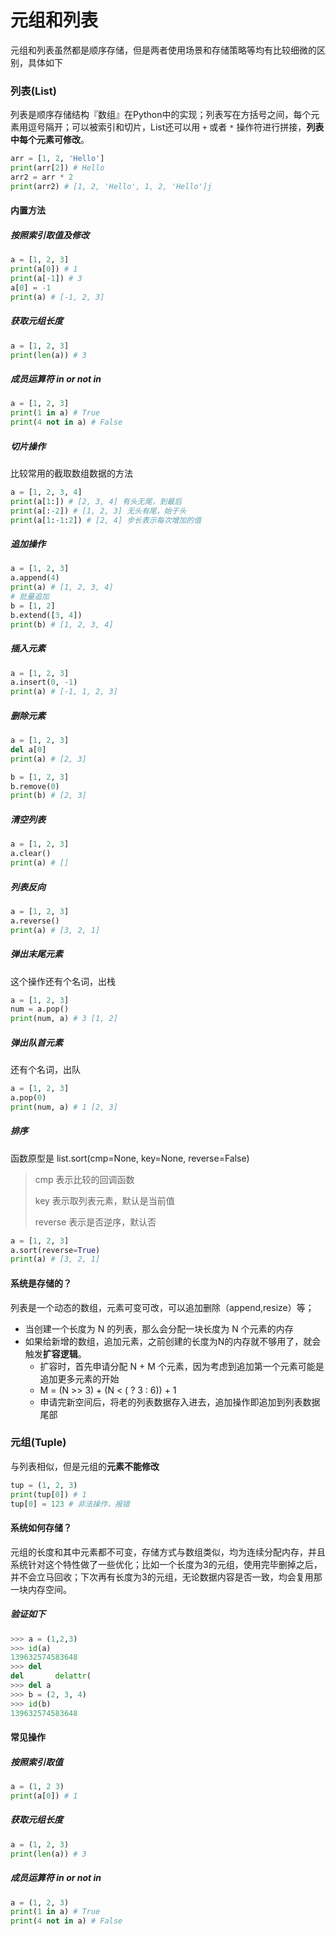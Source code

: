 # 元组和列表

元组和列表虽然都是顺序存储，但是两者使用场景和存储策略等均有比较细微的区别，具体如下

### 列表(List)

列表是顺序存储结构『数组』在Python中的实现；列表写在方括号之间，每个元素用逗号隔开；可以被索引和切片，List还可以用 `+` 或者 `*` 操作符进行拼接，**列表中每个元素可修改**。

```python
arr = [1, 2, 'Hello']
print(arr[2]) # Hello
arr2 = arr * 2
print(arr2) # [1, 2, 'Hello', 1, 2, 'Hello']j
```

#### 内置方法

##### 按照索引取值及修改

```python
a = [1, 2, 3]
print(a[0]) # 1
print(a[-1]) # 3
a[0] = -1
print(a) # [-1, 2, 3]
```

##### 获取元组长度

```python
a = [1, 2, 3]
print(len(a)) # 3
```

##### 成员运算符 in or not in

```python
a = [1, 2, 3]
print(1 in a) # True
print(4 not in a) # False
```

##### 切片操作

比较常用的截取数组数据的方法

```python
a = [1, 2, 3, 4]
print(a[1:]) # [2, 3, 4] 有头无尾，到最后
print(a[:-2]) # [1, 2, 3] 无头有尾，始于头
print(a[1:-1:2]) # [2, 4] 步长表示每次增加的值
```

##### 追加操作

```python
a = [1, 2, 3]
a.append(4)
print(a) # [1, 2, 3, 4]
# 批量追加
b = [1, 2]
b.extend([3, 4])
print(b) # [1, 2, 3, 4]
```

##### 插入元素

```python
a = [1, 2, 3]
a.insert(0, -1)
print(a) # [-1, 1, 2, 3]
```

##### 删除元素

```python
a = [1, 2, 3]
del a[0]
print(a) # [2, 3]

b = [1, 2, 3]
b.remove(0)
print(b) # [2, 3]
```

##### 清空列表

```python
a = [1, 2, 3]
a.clear()
print(a) # []
```

##### 列表反向

```python
a = [1, 2, 3]
a.reverse()
print(a) # [3, 2, 1]
```

##### 弹出末尾元素

这个操作还有个名词，出栈

```python
a = [1, 2, 3]
num = a.pop()
print(num, a) # 3 [1, 2]
```

##### 弹出队首元素

还有个名词，出队

```python
a = [1, 2, 3]
a.pop(0)
print(num, a) # 1 [2, 3]
```

##### 排序

函数原型是 list.sort(cmp=None, key=None, reverse=False)

>  cmp 表示比较的回调函数
>
> key 表示取列表元素，默认是当前值
>
> reverse 表示是否逆序，默认否

```python
a = [1, 2, 3]
a.sort(reverse=True)
print(a) # [3, 2, 1]
```

#### 系统是存储的？

列表是一个动态的数组，元素可变可改，可以追加删除（append,resize）等；

- 当创建一个长度为 N 的列表，那么会分配一块长度为 N 个元素的内存
- 如果给新增的数组，追加元素，之前创建的长度为N的内存就不够用了，就会触发**扩容逻辑**。
  - 扩容时，首先申请分配 N + M 个元素，因为考虑到追加第一个元素可能是追加更多元素的开始
  - M = (N >> 3) + (N < ( ? 3 : 6)) + 1
  - 申请完新空间后，将老的列表数据存入进去，追加操作即追加到列表数据尾部

### 元组(Tuple)

与列表相似，但是元组的**元素不能修改**

```python
tup = (1, 2, 3)
print(tup[0]) # 1
tup[0] = 123 # 非法操作，报错
```

#### 系统如何存储？

元组的长度和其中元素都不可变，存储方式与数组类似，均为连续分配内存，并且系统针对这个特性做了一些优化；比如一个长度为3的元组，使用完毕删掉之后，并不会立马回收；下次再有长度为3的元组，无论数据内容是否一致，均会复用那一块内存空间。

##### 验证如下

```python
>>> a = (1,2,3)
>>> id(a)
139632574583648
>>> del
del       delattr(  
>>> del a
>>> b = (2, 3, 4)
>>> id(b)
139632574583648
```

#### 常见操作

##### 按照索引取值

```python
a = (1, 2 3)
print(a[0]) # 1
```

##### 获取元组长度

```python
a = (1, 2, 3)
print(len(a)) # 3
```

##### 成员运算符 in or not in

```python
a = (1, 2, 3)
print(1 in a) # True
print(4 not in a) # False
```